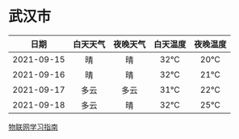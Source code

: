 # 武汉市
|日期|白天天气|夜晚天气|白天温度|夜晚温度|
|:--:|:--:|:--:|:--:|:--:|
|2021-09-15|晴|晴|32℃|20℃|
|2021-09-16|晴|晴|32℃|21℃|
|2021-09-17|多云|多云|31℃|22℃|
|2021-09-18|多云|晴|32℃|25℃|
 
[物联网学习指南](http://doc.lziqi.top/IoT)

